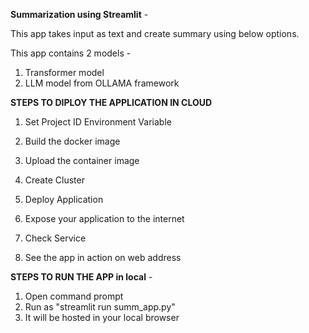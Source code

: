 **Summarization using Streamlit** -

This app takes input as text and create summary using below options.

This app contains 2 models - 

1) Transformer model
2) LLM model from OLLAMA framework

**STEPS TO DIPLOY THE APPLICATION IN CLOUD**

1)  Set Project ID Environment Variable

2) Build the docker image

3) Upload the container image

4) Create Cluster

5) Deploy Application

6) Expose your application to the internet

7) Check Service

8) See the app in action on web address

**STEPS TO RUN THE APP in local** - 
1) Open command prompt
2) Run as "streamlit run summ_app.py"
3) It will be hosted in your local browser
